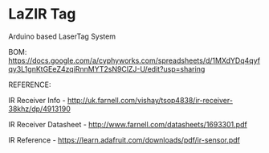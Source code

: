 # LaZIR Tag
Arduino based LaserTag System

BOM: https://docs.google.com/a/cyphyworks.com/spreadsheets/d/1MXdYDq4qyfqy3L1gnKtGEeZ4zqiRnnMYT2sN9ClZJ-U/edit?usp=sharing

REFERENCE:

IR Receiver Info - http://uk.farnell.com/vishay/tsop4838/ir-receiver-38khz/dp/4913190

IR Receiver Datasheet - http://www.farnell.com/datasheets/1693301.pdf

IR Reference - https://learn.adafruit.com/downloads/pdf/ir-sensor.pdf
